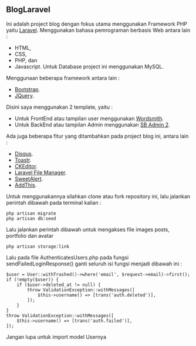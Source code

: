 ## BlogLaravel

Ini adalah project blog dengan fokus utama menggunakan Framework PHP yaitu [Laravel](https://laravel.com). Menggunakan bahasa pemrograman berbasis Web antara lain :

-   HTML,
-   CSS,
-   PHP, dan
-   Javascript.
    Untuk Database project ini menggunakan MySQL.

Menggunaan beberapa framework antara lain :

-   [Bootstrap](https://getbootstrap.com/).
-   [JQuery](https://jquery.com/).

Disini saya menggunakan 2 template, yaitu :

-   Untuk FrontEnd atau tampilan user menggunakan [Wordsmith](https://colorlib.com/wp/template/wordsmith/).
-   Untuk BackEnd atau tampilan Admin menggunakan [SB Admin 2](https://startbootstrap.com/template-overviews/sb-admin-2/).

Ada juga beberapa fitur yang ditambahkan pada project blog ini, antara lain :

-   [Disqus](https://disqus.com/).
-   [Toastr](https://github.com/CodeSeven/toastr).
-   [CKEditor](https://github.com/UniSharp/laravel-ckeditor).
-   [Laravel File Manager](https://github.com/UniSharp/laravel-filemanager).
-   [SweetAlert](https://sweetalert2.github.io/).
-   [AddThis](https://www.addthis.com/).

Untuk menggunakannya silahkan clone atau fork repository ini, lalu jalankan perintah dibawah pada terminal kalian :

```
php artisan migrate
php artisan db:seed
```

Lalu jalankan perintah dibawah untuk mengakses file images posts, portfolio dan avatar

```
php artisan storage:link
```

Lalu pada file AuthenticatesUsers.php pada fungsi sendFailedLoginResponse() ganti seluruh isi fungsi menjadi dibawah ini :

```
$user = User::withTrashed()->where('email', $request->email)->first();
if (!empty($user)) {
    if ($user->deleted_at != null) {
        throw ValidationException::withMessages([
            $this->username() => [trans('auth.deleted')],
        ]);
    }
}
throw ValidationException::withMessages([
    $this->username() => [trans('auth.failed')],
]);
```

Jangan lupa untuk import model Usernya
